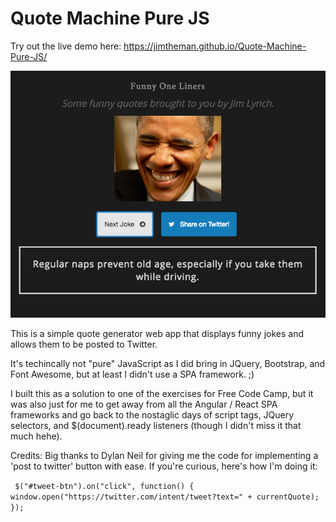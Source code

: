 # Quote Machine Pure JS

Try out the live demo here: https://jimtheman.github.io/Quote-Machine-Pure-JS/

![Screenshot](/quote-machine-screenshot.png)



This is a simple quote generator web app that displays funny jokes and allows them to be posted to Twitter.

It's techincally not "pure" JavaScript as I did bring in JQuery, Bootstrap, and Font Awesome, but at least I didn't use a SPA framework. ;)

I built this as a solution to one of the exercises for Free Code Camp, but it was also just for me to get away from all the Angular / React SPA frameworks
and go back to the nostaglic days of script tags, JQuery selectors, and $(document).ready listeners (though I didn't miss it that much hehe). 


Credits:
Big thanks to Dylan Neil for giving me the code for implementing a 'post to twitter' button with ease. If you're curious, here's how I'm doing it:

` $("#tweet-btn").on("click", function() {
    window.open("https://twitter.com/intent/tweet?text=" + currentQuote);
  });`
